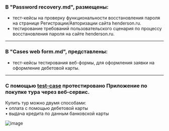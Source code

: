 ### В "Password recovery.md", размещены:  
 - тест-кейсы на проверку функциональности восстановления пароля на странице Регистрации/Авторизации сайта henderson.ru.
 - тестирование требований пользовательского сценария по процессу восстановления пароля на сайте henderson.ru.

---

### В "Сases web form.md", представлены:  
- тест-кейсы тестирования веб-формы, для оформления заявки на оформление дебетовой карты.
  
---

### С помощью [test-case](https://github.com/OlgaF0111/Diplom/blob/main/documentation/test%20case.md)  протестировано Приложение по покупке тура через веб-сервис.   
Купить тур можно двумя способами:  
• оплата с помощью дебетовой карты  
• выдача кредита по данным банковской карты  

![image](https://github.com/OlgaF0111/Test-case/assets/123538617/6afc23c9-e32d-4421-9a60-8fa4be0858c2)  


